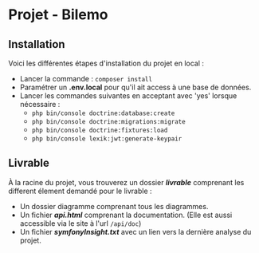 # Projet - Bilemo

## Installation

Voici les différentes étapes d'installation du projet en local :
- Lancer la commande : ```composer install```
- Paramétrer un __.env.local__ pour qu'il ait access à une base de données.
- Lancer les commandes suivantes en acceptant avec 'yes' lorsque nécessaire :
    - ```php bin/console doctrine:database:create```
    - ```php bin/console doctrine:migrations:migrate```
    - ```php bin/console doctrine:fixtures:load```
    -  ```php bin/console lexik:jwt:generate-keypair```

## Livrable

À la racine du projet, vous trouverez un dossier ___livrable___ comprenant les different élement demandé pour le livrable :
- Un dossier diagramme comprenant tous les diagrammes.
- Un fichier ___api.html___ comprenant la documentation. (Elle est aussi accessible via le site à l'url ```/api/doc```)
- Un fichier ___symfonyInsight.txt___ avec un lien vers la dernière analyse du projet.
